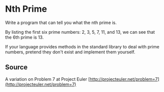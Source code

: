 # Nth Prime

Write a program that can tell you what the nth prime is.

By listing the first six prime numbers: 2, 3, 5, 7, 11, and 13, we can see that
the 6th prime is 13.

If your language provides methods in the standard library to deal with prime
numbers, pretend they don't exist and implement them yourself.


## Source

A variation on Problem 7 at Project Euler [http://projecteuler.net/problem=7](http://projecteuler.net/problem=7)

